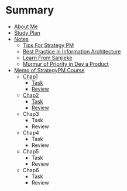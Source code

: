 # Summary

- [About Me](CONTENT/InfoSelfIntro.md)
- [Study Plan](CONTENT/InfoPlanCourseStudy.md)
- [Notes](CONTENT/ChapNotes.md)
	- [Tips For Strategy PM](CONTENT/Tips4StrategyPM.md)
	- [Best Practice in Information Architecture](CONTENT/InfoBestPracticeIA.md) 
	- [Learn From Sanjieke](CONTENT/InfoLearnFromsanjieke.md)
	- [Murmur of Priority in Dev a Product](CONTENT/MurStartupDevPriority.md)
- [Memo of StrategyPM Course](CONTENT/ChapCourseStrategyPM.md)
	- [Chap1](CONTENT/Chap1.md)
		- [Task](CONTENT/Chap1Task.md)
		- [Review](CONTENT/Chap1Review.md)
	- [Chap2](CONTENT/Chap2.md)
		- [Task](CONTENT/Chap2Task.md)
		- [Review](CONTENT/Chap1Review.md)
	- Chap3
		- Task
		- Review
	- Chap4
		- Task
		- Review
	- Chap5
		- Task
		- Review
	- Chap6
		- Task
		- Review



